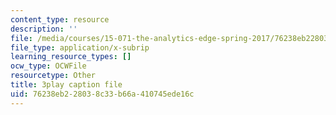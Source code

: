 ```yaml
---
content_type: resource
description: ''
file: /media/courses/15-071-the-analytics-edge-spring-2017/76238eb228038c33b66a410745ede16c_Sn-5Dwt_1qw.srt
file_type: application/x-subrip
learning_resource_types: []
ocw_type: OCWFile
resourcetype: Other
title: 3play caption file
uid: 76238eb2-2803-8c33-b66a-410745ede16c
---
```

